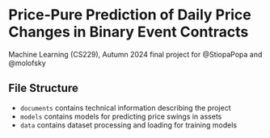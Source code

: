 # Price-Pure Prediction of Daily Price Changes in Binary Event Contracts

Machine Learning (CS229), Autumn 2024 final project for @StiopaPopa and @molofsky

## File Structure
- `documents` contains technical information describing the project
- `models` contains models for predicting price swings in assets
- `data` contains dataset processing and loading for training models
